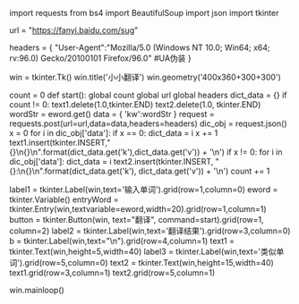 import requests
from bs4 import BeautifulSoup
import json
import tkinter


url = "https://fanyi.baidu.com/sug"

headers = {
   "User-Agent":"Mozilla/5.0 (Windows NT 10.0; Win64; x64; rv:96.0) Gecko/20100101 Firefox/96.0"     #UA伪装
}


win = tkinter.Tk()
win.title('小小翻译')
win.geometry('400x360+300+300')

count = 0
def start():
    global count
    global url
    global headers
    dict_data = {}
    if count != 0:
        text1.delete(1.0,tkinter.END)
        text2.delete(1.0, tkinter.END)
    wordStr = eword.get()
    data = {
        'kw':wordStr
    }
    request = requests.post(url=url,data=data,headers=headers)
    dic_obj = request.json()
    x = 0
    for i in dic_obj['data']:
        if x == 0:
            dict_data = i
        x += 1
    text1.insert(tkinter.INSERT,"{}\n{}\n".format(dict_data.get('k'),dict_data.get('v')) + '\n')
    if x != 0:
        for i in dic_obj['data']:
            dict_data = i
            text2.insert(tkinter.INSERT, "{}:\n{}\n".format(dict_data.get('k'), dict_data.get('v')) + '\n')
    count += 1


label1 = tkinter.Label(win,text='输入单词').grid(row=1,column=0)
eword = tkinter.Variable()
entryWord = tkinter.Entry(win,textvariable=eword,width=20).grid(row=1,column=1)
button = tkinter.Button(win, text="翻译", command=start).grid(row=1, column=2)
label2 = tkinter.Label(win,text='翻译结果').grid(row=3,column=0)
b = tkinter.Label(win,text="\n").grid(row=4,column=1)
text1 = tkinter.Text(win,height=5,width=40)
label3 = tkinter.Label(win,text='类似单词').grid(row=5,column=0)
text2 = tkinter.Text(win,height=15,width=40)
text1.grid(row=3,column=1)
text2.grid(row=5,column=1)


win.mainloop()
